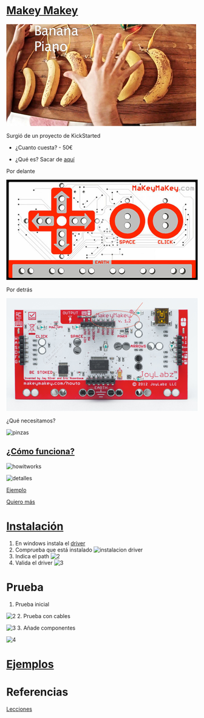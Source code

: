 # [Makey Makey](http://www.makeymakey.com/)



![bananaPiano](./imagenes/bananaPiano.jpg)

Surgió de un proyecto de KickStarted

* ¿Cuanto cuesta? - 50€

* ¿Qué es? Sacar de [aquí](https://lilydev.wordpress.com/2013/04/16/the-awesomeness-of-makey-makey/)

Por delante

![front](./imagenes/makey_makey_front.jpg)

Por detrás

![back](./imagenes/back_MakeyMakey.png)

¿Qué necesitamos?

![pinzas](./images/Aligators.jpg)

## [¿Cómo funciona?](http://makeymakey.com/howto.php)

![howitworks](./images/makey-makey-how-it-works.jpg)

![detalles](https://cdn.sparkfun.com/assets/b/0/0/9/1/52e94391ce395fb9278b4567.png)

[Ejemplo](https://lilydev.wordpress.com/2013/04/16/the-awesomeness-of-makey-makey/)

[Quiero más](https://learn.sparkfun.com/tutorials/makey-makey-advanced-guide)

# [Instalación](https://learn.sparkfun.com/tutorials/makey-makey-quickstart-guide)

1. En windows instala el [driver](https://cdn.sparkfun.com/tutorialimages/MaKey_MaKey_QuickStart/MaKeyMaKey-Driver-14-8-12.zip)
1. Comprueba que está instalado
![instalacion driver](https://cdn.sparkfun.com/assets/7/c/d/9/8/52e94a51ce395f325c8b4568.png)
1. Indica el path
![2](https://cdn.sparkfun.com/assets/c/9/3/6/c/52e94a53ce395f623c8b456b.png)
1. Valida el driver
![3](https://cdn.sparkfun.com/assets/1/1/6/2/7/52e94a4ace395f72658b456b.png)

# Prueba

1. Prueba inicial

![2](https://cdn.sparkfun.com/r/600-600/assets/4/6/3/2/c/52e94ef8ce395ff2268b4567.jpg)
2. Prueba con cables

![3](https://cdn.sparkfun.com/assets/e/e/9/a/1/52e94f5ece395fe7668b456c.jpg)
3. Añade componentes

![4](https://cdn.sparkfun.com/r/600-600/assets/7/f/e/6/3/52e95334ce395fe8108b456d.jpg)

# [Ejemplos](http://makeymakey.com/howto.php#software)

# Referencias

[Lecciones](http://makeymakey.com/lessons/)
